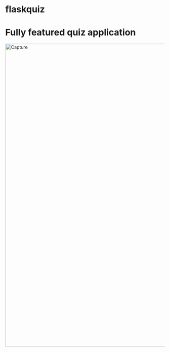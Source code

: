 # flaskquiz
# Fully featured quiz application
<img width="957" alt="Capture" src="https://github.com/jydhasan/flaskquiz/assets/73984325/4f82650d-9c4b-4828-9762-c6c4a862828f">
